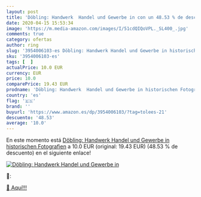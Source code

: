 ```yaml
---
layout: post
title: 'Döbling: Handwerk  Handel und Gewerbe in con un 48.53 % de descuento'
date: 2020-04-15 15:53:34
image: 'https://m.media-amazon.com/images/I/51cdQIQoVPL._SL400_.jpg'
comments: true
category: ofertas
author: ring
slug: '3954006103-es Döbling: Handwerk Handel und Gewerbe in historischen...'
sku: '3954006103-es'
tags: [  ]
actualPrice: 10.0 EUR
currency: EUR
price: 10.0
comparePrice: 19.43 EUR
prodname: 'Döbling: Handwerk  Handel und Gewerbe in historischen Fotografien'
country: 'es'
flag: '🇪🇸'
brand: ''
buyurl: 'https://www.amazon.es/dp/3954006103/?tag=tolees-21'
descuento: '48.53'
average: '10.0'
---
```


En este momento está [Döbling: Handwerk  Handel und Gewerbe in historischen Fotografien](https://www.amazon.es/dp/3954006103/?tag=tolees-21) a 10.0 EUR (original: 19.43 EUR) (48.53 %  de descuento) en el siguiente enlace!

[![Döbling: Handwerk  Handel und Gewerbe in](https://m.media-amazon.com/images/I/51cdQIQoVPL._SL400_.jpg)](https://www.amazon.es/dp/3954006103/?tag=tolees-21)

🔎:


[🛒 Aquí!!!](https://www.amazon.es/dp/3954006103/?tag=tolees-21)
